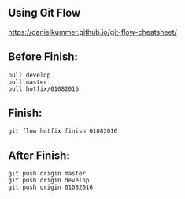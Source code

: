 Using Git Flow
--------------

https://danielkummer.github.io/git-flow-cheatsheet/

Before Finish:
-------------
    pull develop
    pull master
    pull hotfix/01082016

Finish:
------
    git flow hotfix finish 01082016

After Finish:
-------------
    git push origin master
    git push origin develop
    git push origin 01082016

